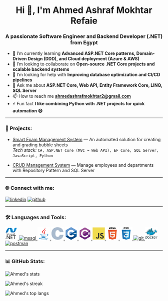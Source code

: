 <h1 align="center">Hi 👋, I'm Ahmed Ashraf Mokhtar Refaie</h1>
<h3 align="center">A passionate Software Engineer and Backend Developer (.NET) from Egypt</h3>

- 🌱 I’m currently learning **Advanced ASP.NET Core patterns, Domain-Driven Design (DDD), and Cloud deployment (Azure & AWS)**
- 👯 I’m looking to collaborate on **Open-source .NET Core projects and scalable backend systems**
- 🤝 I’m looking for help with **Improving database optimization and CI/CD pipelines**
- 💬 Ask me about **ASP.NET Core, Web API, Entity Framework Core, LINQ, SQL Server**
- 📫 How to reach me **ahmedashrafmokhtar2@gmail.com**
- ⚡ Fun fact **I like combining Python with .NET projects for quick automation 😄**

---

<h3 align="left">🚀 Projects:</h3>

- [Smart Exam Management System](#) — An automated solution for creating and grading bubble sheets  
  *Tech stack:* `C#, ASP.NET Core (MVC → Web API), EF Core, SQL Server, JavaScript, Python`

- [CRUD Management System](#) — Manage employees and departments with Repository Pattern and SQL Server

---

<h3 align="left">🌐 Connect with me:</h3>
<p align="left">
<a href="https://linkedin.com/in/ahmed-ashraf-26b35529" target="blank">
  <img align="center" src="https://cdn-icons-png.flaticon.com/512/174/174857.png" alt="linkedin" height="30" width="30" />
</a>
<a href="https://github.com/AhmedAshraf2222" target="blank">
  <img align="center" src="https://cdn-icons-png.flaticon.com/512/25/25231.png" alt="github" height="30" width="30" />
</a>
</p>

---

<h3 align="left">🛠️ Languages and Tools:</h3>
<p align="left">
<a href="https://dotnet.microsoft.com/" target="_blank"> <img src="https://raw.githubusercontent.com/devicons/devicon/master/icons/dot-net/dot-net-original-wordmark.svg" alt="dotnet" width="40" height="40"/> </a>
<a href="https://www.microsoft.com/en-us/sql-server" target="_blank"> <img src="https://www.svgrepo.com/show/303229/microsoft-sql-server-logo.svg" alt="mssql" width="40" height="40"/> </a>
<a href="https://www.java.com" target="_blank"> <img src="https://raw.githubusercontent.com/devicons/devicon/master/icons/java/java-original.svg" alt="java" width="40" height="40"/> </a>
<a href="https://www.cprogramming.com/" target="_blank"> <img src="https://raw.githubusercontent.com/devicons/devicon/master/icons/c/c-original.svg" alt="c" width="40" height="40"/> </a>
<a href="https://www.w3schools.com/cpp/" target="_blank"> <img src="https://raw.githubusercontent.com/devicons/devicon/master/icons/cplusplus/cplusplus-original.svg" alt="cplusplus" width="40" height="40"/> </a>
<a href="https://www.w3schools.com/cs/" target="_blank"> <img src="https://raw.githubusercontent.com/devicons/devicon/master/icons/csharp/csharp-original.svg" alt="csharp" width="40" height="40"/> </a>
<a href="https://developer.mozilla.org/en-US/docs/Web/JavaScript" target="_blank"> <img src="https://raw.githubusercontent.com/devicons/devicon/master/icons/javascript/javascript-original.svg" alt="javascript" width="40" height="40"/> </a>
<a href="https://www.w3.org/html/" target="_blank"> <img src="https://raw.githubusercontent.com/devicons/devicon/master/icons/html5/html5-original-wordmark.svg" alt="html5" width="40" height="40"/> </a>
<a href="https://www.w3schools.com/css/" target="_blank"> <img src="https://raw.githubusercontent.com/devicons/devicon/master/icons/css3/css3-original-wordmark.svg" alt="css3" width="40" height="40"/> </a>
<a href="https://git-scm.com/" target="_blank"> <img src="https://www.vectorlogo.zone/logos/git-scm/git-scm-icon.svg" alt="git" width="40" height="40"/> </a>
<a href="https://www.docker.com/" target="_blank"> <img src="https://raw.githubusercontent.com/devicons/devicon/master/icons/docker/docker-original-wordmark.svg" alt="docker" width="40" height="40"/> </a>
<a href="https://postman.com" target="_blank"> <img src="https://www.vectorlogo.zone/logos/getpostman/getpostman-icon.svg" alt="postman" width="40" height="40"/> </a>
</p>

---

<h3 align="left">📊 GitHub Stats:</h3>

<p>
<img src="https://github-readme-stats.vercel.app/api?username=AhmedAshraf2222&show_icons=true&theme=tokyonight" alt="Ahmed's stats" />
</p>

<p>
<img src="https://github-readme-streak-stats.herokuapp.com/?user=AhmedAshraf2222&theme=tokyonight" alt="Ahmed's streak" />
</p>

<p>
<img src="https://github-readme-stats.vercel.app/api/top-langs/?username=AhmedAshraf2222&layout=compact&theme=tokyonight" alt="Ahmed's top langs" />
</p>
